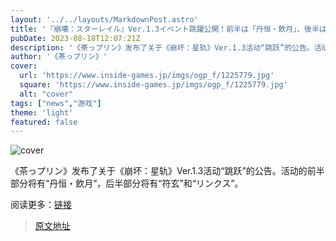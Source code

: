 ```yaml
---
layout: '../../layouts/MarkdownPost.astro'
title: '『崩壊：スターレイル』Ver.1.3イベント跳躍公開！前半は「丹恒・飲月」、後半は「符玄」「リンクス」'
pubDate: 2023-08-18T12:07:21Z
description: '《茶っプリン》发布了关于《崩坏：星轨》Ver.1.3活动“跳跃”的公告。活动的前半部分将有“丹恒・飲月”，后半部分将有“符玄”和“リンクス”。'
author: '《茶っプリン》'
cover:
  url: 'https://www.inside-games.jp/imgs/ogp_f/1225779.jpg'
  square: 'https://www.inside-games.jp/imgs/ogp_f/1225779.jpg'
  alt: "cover"
tags: ["news","游戏"]
theme: 'light'
featured: false
---
```


![cover](https://www.inside-games.jp/imgs/ogp_f/1225779.jpg)

《茶っプリン》发布了关于《崩坏：星轨》Ver.1.3活动“跳跃”的公告。活动的前半部分将有“丹恒・飲月”，后半部分将有“符玄”和“リンクス”。

阅读更多：[链接](https://www.inside-games.jp/article/2023/08/18/147923.html)


>[原文地址](https://www.inside-games.jp/article/2023/08/18/147923.html)  